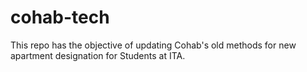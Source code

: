 # cohab-tech
This repo has the objective of updating Cohab's old methods for new apartment designation for Students at ITA.
